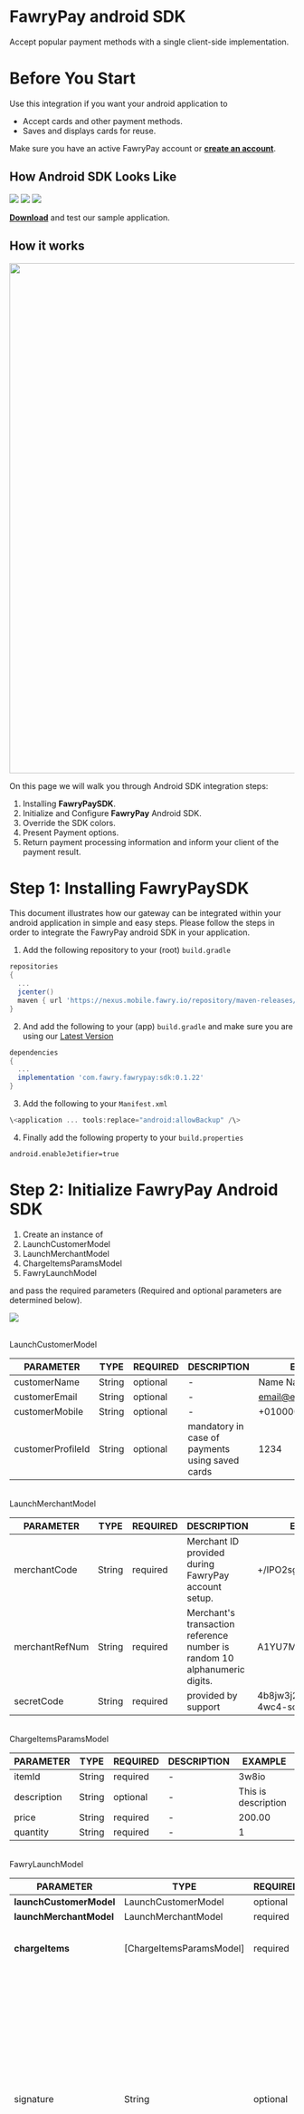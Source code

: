 # 

# **FawryPay android SDK**

Accept popular payment methods with a single client-side implementation.

# **Before You Start**

Use this integration if you want your android application to

-   Accept cards and other payment methods.
-   Saves and displays cards for reuse.

Make sure you have an active FawryPay account or [**create an account**](https://atfawry.fawrystaging.com/merchant/register).

## **How Android SDK Looks Like**

![](./Docs/1.png) ![](./Docs/2.png) ![](./Docs/3.png)

[**Download**](https://github.com/FawryPay/Android-Fawrypay-Anonymous-sample) and test our sample application.

## **How it works**

<img src="./Docs/4.jpg" width="900"/>

On this page we will walk you through Android SDK integration steps:

1.  Installing **FawryPaySDK**.
2.  Initialize and Configure **FawryPay** Android SDK.
3.  Override the SDK colors.
4.  Present Payment options.
5.  Return payment processing information and inform your client of the payment result.

# **Step 1: Installing FawryPaySDK**

This document illustrates how our gateway can be integrated within your android application in simple and easy steps. Please follow the steps in order to integrate the FawryPay android SDK in your application.

1.  Add the following repository to your (root) <code>build.gradle</code><br/> 
``` groovy
repositories 
{ 
  ...
  jcenter() 
  maven { url 'https://nexus.mobile.fawry.io/repository/maven-releases/' } 
}
```
2.  And add the following to your (app) <code>build.gradle</code> and make sure you are using our [Latest Version](https://github.com/FawryPay/Android-Fawrypay-Anonymous-sample/tags) <br/> 
``` groovy 
dependencies 
{ 
  ... 
  implementation 'com.fawry.fawrypay:sdk:0.1.22' 
} 
```

3.  Add the following to your <code>Manifest.xml</code><br/> 
``` groovy 
\<application ... tools:replace="android:allowBackup" /\>
```

4.  Finally add the following property to your <code>build.properties</code><br/> 
```
android.enableJetifier=true
```

# **Step 2: Initialize FawryPay Android SDK**

1.  Create an instance of
2.  LaunchCustomerModel
3.  LaunchMerchantModel
4.  ChargeItemsParamsModel
5.  FawryLaunchModel

and pass the required parameters (Required and optional parameters are determined below).

![](./Docs/5.png)

<br/>LaunchCustomerModel

| **PARAMETER**     | **TYPE** | **REQUIRED** | **DESCRIPTION**                                 | **EXAMPLE**                                        |
|---------------|---------------|---------------|---------------|---------------|
| customerName      | String   | optional     | \-                                              | Name Name                                          |
| customerEmail     | String   | optional     | \-                                              | [email\@email.com](mailto:email@email.com){.email} |
| customerMobile    | String   | optional     | \-                                              | +0100000000                                        |
| customerProfileId | String   | optional     | mandatory in case of payments using saved cards | 1234                                               |

<br/>LaunchMerchantModel

| **PARAMETER**  | **TYPE** | **REQUIRED**        | **DESCRIPTION**                                                           | **EXAMPLE**           |
|---------------|---------------|---------------|---------------|---------------|
| merchantCode   | String   | required            | Merchant ID provided during FawryPay account setup.                       | +/IPO2sghiethhN6tMC== |
| merchantRefNum | String   | required            | Merchant's transaction reference number is random 10 alphanumeric digits. | A1YU7MKI09            |
| secretCode     | String   | required            | provided by support                                                       | 4b8jw3j2-8gjhfrc-4wc4-scde-453dek3d |

<br/>ChargeItemsParamsModel

| **PARAMETER** | **TYPE** | **REQUIRED** | **DESCRIPTION** | **EXAMPLE**         |
|---------------|---------------|---------------|---------------|---------------|
| itemId        | String   | required     | \-              | 3w8io               |
| description   | String   | optional     | \-              | This is description |
| price         | String   | required     | \-              | 200.00              |
| quantity      | String   | required     | \-              | 1                   |

<br/>FawryLaunchModel

| **PARAMETER**           | **TYPE**   | **REQUIRED** | **DESCRIPTION** | **EXAMPLE** |
|---------------|---------------|---------------|---------------|---------------|
| **launchCustomerModel** | LaunchCustomerModel | optional | Customer information.         | \-          |
| **launchMerchantModel** | LaunchMerchantModel | required | Merchant information.         | \-          |
| **chargeItems**         | [ChargeItemsParamsModel]      | required       | Array of items which the user will buy, this array must be of type ChargeItemsParamsModel  | \-          |
| signature               | String    | optional  | You can create your own signature by concatenate the following elements on the same order and hash the result using **SHA-256** as explained:"merchantCode + merchantRefNum + customerProfileId (if exists, otherwise insert"") + itemId + quantity + Price (in tow decimal format like '10.00') + Secure hash keyIn case of the order contains multiple items the list will be **sorted** by itemId and concatenated one by one for example itemId1+ Item1quantity + Item1price + itemId2 + Item2quantity + Item2price | \-          | 
| allowVoucher            | Boolean  | optional - default value = false  | True if your account supports voucher code | \-          |
| payWithCardToken        | Boolean   | required   | If true, the user will pay with a card token ( one of the saved cards or add new card to be saved )If false, the user will pay with card details without saving | \-   | 
| allow3DPayment          | Boolean                 | optional - default value = false | to allow 3D secure payment make it "true" | \-    |
| skipReceipt             | Boolean                 | optional - default value = false      | to skip receipt after payment trial      | \-          |
| skipLogin               | Boolean                          | optional - default value = true  | to skip login screen in which we take email and mobile   | \-          |
| authCaptureMode         | Boolean                          | optional - default value = false                                                                                                                                | depends on refund configuration: will be true when refund is enabled and false when refund is disabled                                                                                                                                                                                                                                                                                                                                                                                                                  | false       |

**Notes:**

-   **you can pass either signature or secureKey (in this case we will create the signature internally), knowing that if the 2 parameters are passed the secureKey will be ignored and the signature will be used.**

## Calling Modes:

1.  Payment Mode: Call launchAnonymousSDK from FawrySdk.launchAnonymousSDK

![](./Docs/6.png)

| **PARAMETER** | **TYPE**      | **REQUIRED**  | **DESCRIPTION** | **EXAMPLE** |
|---------------|---------------|---------------|---------------|---------------|
| activity           | Activity     | required | The activity which will be the starting point of the SDK.  | \-          |
| \_fawryLaunchModel | FawryLaunchModel | required | Has info that needed to launch the SDK | Example in step 3 |                                       
| \_baseUrl          | String       | required | Provided by the support team.Use staging URL for testing and switch for production to go live. | https://atfawry.fawrystaging.com (staging) <br/><br/> https://atfawry.com (production) |     
| \_languages        |  String | required | SDK language which will affect SDK's interface languages. | FawrySdk.Languages.ENGLISH  |      

2.  Card Manager Mode: Call launchCardManager from the shared instance of FawrySdkand the card manager screen will launch.

![](./Docs/7.png)

# **Step 3: Override the SDK colors**

If you want to change colors:

You need to know the id of the color you want to change then add a color in your colors file in the host app with the same id but with the value you want

![](./Docs/8.png)

If you changed these colors it will change the main screen color in the payment fragment I made it black and red as an example in the host app, but you can change it to whatever you want.

For example: the blue color

``` xml
< color name** ="fawry_blue" >#FF000000</ color**>

< color** name ****="fawry_yellow">#F44336</ color** >
```

![](./Docs/9.png)

## 

## **Payment Flows:**

We have 2 payment flows:

1.  Payment with card details, in which we take the card details (card number, cvv, expiry date) in the payment screen and then we handle the payment.
2.  Payment with card token, in which we have 2 screens, first one manages cards which includes (add, delete, retrieve) for cards and the cards are saved and connected to the customerProfileId parameter that you pass in the initialization. And the second screen is the normal payment screen.

To choose which flow you want to start with there is a paymentWithCardToken flag in the initialization of the FawryLaunchModel.

So if this flag is true you will need to pass customerProfileId to be able to complete a payment with its corresponding cards and if the customerProfileId doesn't have saved cards, when the user choose to pay with credit card we would ask him to click a button to show him the card details bottomsheet with a button to choose either to save card or make the payment without saving the card. And in case the user wanted to delete or check which cards he saved or add a new card without opening the payment screen he can start the flow called launchCardManager as determined in step 2.

## Callbacks Explanation:

1.  launchAnonymousSDK:\
    \
    There are 5 callbacks:
    1.  onInit() { }\
        called before launching the flow successfully.

    2.  onPreLaunch(onPreLaunch: FawryPreLaunch) {onPreLaunch.onContinue() }\
        called when the flow is launched.

    3.  onFailure(error: String) { }

        -   if you enabled the receipt, this callback will be called after clicking the done button in the receipt and the payment failed.

        -   if you disabled the receipt, this callback will be called upon the finish of the payment screen and the payment failed.

    4.  onPaymentCompleted(msg: String, data: Any?){}\
        will be called only whether the payment passed or not. And it's called upon receiving the response of the payment either success or fail.

    5.  onSuccess(msg: String, data: Any?){}

        -   if you enabled the receipt, this callback will be called after clicking the done button in the receipt and the payment success.

        -   if you disabled the receipt, this callback will be called upon the finish of the payment screen and the payment success.
2.  launchCardManager:\
    \
    There are 3 callbacks:
    1.  onInit() { }\
        called before launching the flow successfully.

    2.  onPreLaunch(onPreLaunch: FawryPreLaunch) {onPreLaunch.onContinue() }\
        called when the flow is launched.

    3.  onFailure(error: String) { }\
        called in case of failure in the initialization of the flow.

    4.  onPaymentCompleted(msg: String, data: Any?){}\
        not used in this flow.

    5.  onSuccess(msg: String, data: Any?){}\
        not used in this flow.
